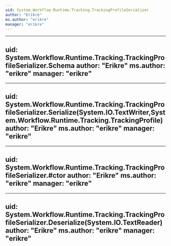 ```yaml
---
uid: System.Workflow.Runtime.Tracking.TrackingProfileSerializer
author: "Erikre"
ms.author: "erikre"
manager: "erikre"
---
```


---
uid: System.Workflow.Runtime.Tracking.TrackingProfileSerializer.Schema
author: "Erikre"
ms.author: "erikre"
manager: "erikre"
---

---
uid: System.Workflow.Runtime.Tracking.TrackingProfileSerializer.Serialize(System.IO.TextWriter,System.Workflow.Runtime.Tracking.TrackingProfile)
author: "Erikre"
ms.author: "erikre"
manager: "erikre"
---

---
uid: System.Workflow.Runtime.Tracking.TrackingProfileSerializer.#ctor
author: "Erikre"
ms.author: "erikre"
manager: "erikre"
---

---
uid: System.Workflow.Runtime.Tracking.TrackingProfileSerializer.Deserialize(System.IO.TextReader)
author: "Erikre"
ms.author: "erikre"
manager: "erikre"
---
